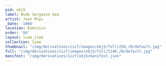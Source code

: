 ```yaml
---
pid: obj5
label: Wide Sargasso Sea
artist: Jean Rhys
_date: '1966'
location: Dominica
order: '04'
layout: luam_item
collection: luam
thumbnail: "/img/derivatives/iiif/images/obj5/full/250,/0/default.jpg"
full: "/img/derivatives/iiif/images/obj5/full/1140,/0/default.jpg"
manifest: "/img/derivatives/iiif/obj5/manifest.json"
---
```


